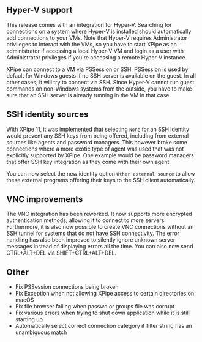 ## Hyper-V support

This release comes with an integration for Hyper-V. Searching for connections on a system where Hyper-V is installed should automatically add connections to your VMs. Note that Hyper-V requires Administrator privileges to interact with the VMs, so you have to start XPipe as an administrator if accessing a local Hyper-V VM and login as a user with Administrator privileges if you're accessing a remote Hyper-V instance.

XPipe can connect to a VM via PSSession or SSH. PSSession is used by default for Windows guests if no SSH server is available on the guest. In all other cases, it will try to connect via SSH. Since Hyper-V cannot run guest commands on non-Windows systems from the outside, you have to make sure that an SSH server is already running in the VM in that case.

## SSH identity sources

With XPipe 11, it was implemented that selecting `None` for an SSH identity would prevent any SSH keys from being offered, including from external sources like agents and password managers. This however broke some connections where a more exotic type of agent was used that was not explicitly supported by XPipe. One example would be password managers that offer SSH key integration as they come with their own agent. 

You can now select the new identity option `Other external source` to allow these external programs offering their keys to the SSH client automatically.

## VNC improvements

The VNC integration has been reworked. It now supports more encrypted authentication methods, allowing it to connect to more servers. Furthermore, it is also now possible to create VNC connections without an SSH tunnel for systems that do not have SSH connectivity. The error handling has also been improved to silently ignore unknown server messages instead of displaying errors all the time. You can also now send CTRL+ALT+DEL via SHIFT+CTRL+ALT+DEL.

## Other

- Fix PSSession connections being broken
- Fix Exception when not allowing XPipe access to certain directories on macOS
- Fix file browser failing when passwd or groups file was corrupt
- Fix various errors when trying to shut down application while it is still starting up
- Automatically select correct connection category if filter string has an unambiguous match

